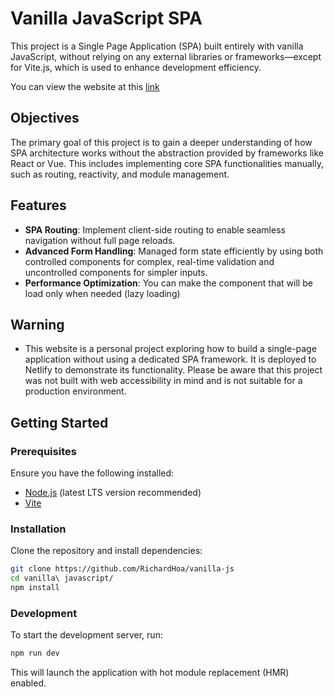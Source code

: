 # Vanilla JavaScript SPA

This project is a Single Page Application (SPA) built entirely with vanilla JavaScript, without relying on any external libraries or frameworks—except for Vite.js, which is used to enhance development efficiency.

You can view the website at this [link](https://bright-strudel-e71180.netlify.app)

## Objectives

The primary goal of this project is to gain a deeper understanding of how SPA architecture works without the abstraction provided by frameworks like React or Vue. This includes implementing core SPA functionalities manually, such as routing, reactivity, and module management.

## Features

- **SPA Routing**: Implement client-side routing to enable seamless navigation without full page reloads.
- **Advanced Form Handling**: Managed form state efficiently by using both controlled components for complex, real-time validation and uncontrolled components for simpler inputs.
- **Performance Optimization**: You can make the component that will be load only when needed (lazy loading)

## Warning

- This website is a personal project exploring how to build a single-page application without using a dedicated SPA framework. It is deployed to Netlify to demonstrate its functionality. Please be aware that this project was not built with web accessibility in mind and is not suitable for a production environment.

## Getting Started

### Prerequisites

Ensure you have the following installed:

- [Node.js](https://nodejs.org/) (latest LTS version recommended)
- [Vite](https://vitejs.dev/)

### Installation

Clone the repository and install dependencies:

```sh
git clone https://github.com/RichardHoa/vanilla-js
cd vanilla\ javascript/
npm install
```

### Development

To start the development server, run:

```sh
npm run dev
```

This will launch the application with hot module replacement (HMR) enabled.
